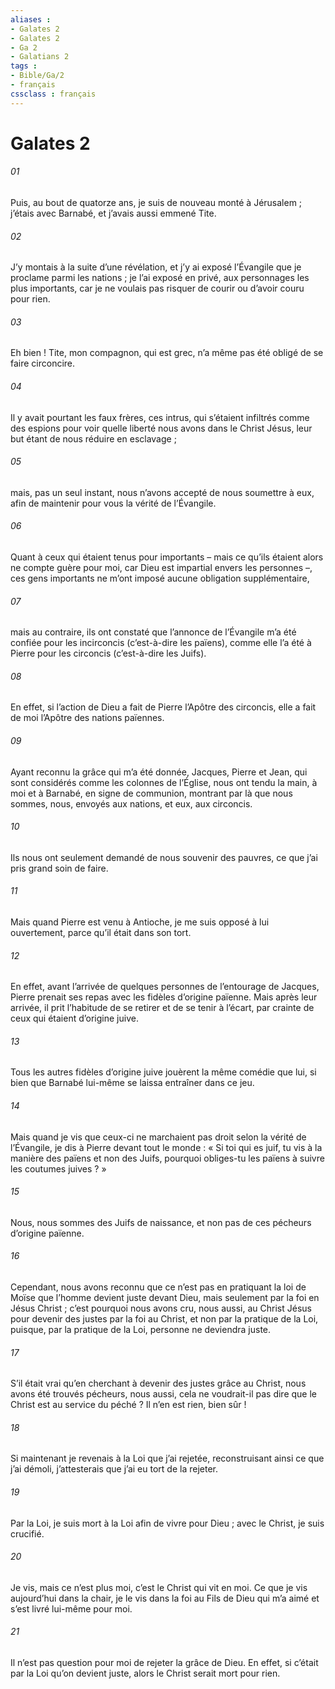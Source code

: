 ```yaml
---
aliases : 
- Galates 2
- Galates 2
- Ga 2
- Galatians 2
tags : 
- Bible/Ga/2
- français
cssclass : français
---
```


# Galates 2

###### 01
Puis, au bout de quatorze ans, je suis de nouveau monté à Jérusalem ; j’étais avec Barnabé, et j’avais aussi emmené Tite.
###### 02
J’y montais à la suite d’une révélation, et j’y ai exposé l’Évangile que je proclame parmi les nations ; je l’ai exposé en privé, aux personnages les plus importants, car je ne voulais pas risquer de courir ou d’avoir couru pour rien.
###### 03
Eh bien ! Tite, mon compagnon, qui est grec, n’a même pas été obligé de se faire circoncire.
###### 04
Il y avait pourtant les faux frères, ces intrus, qui s’étaient infiltrés comme des espions pour voir quelle liberté nous avons dans le Christ Jésus, leur but étant de nous réduire en esclavage ;
###### 05
mais, pas un seul instant, nous n’avons accepté de nous soumettre à eux, afin de maintenir pour vous la vérité de l’Évangile.
###### 06
Quant à ceux qui étaient tenus pour importants – mais ce qu’ils étaient alors ne compte guère pour moi, car Dieu est impartial envers les personnes –, ces gens importants ne m’ont imposé aucune obligation supplémentaire,
###### 07
mais au contraire, ils ont constaté que l’annonce de l’Évangile m’a été confiée pour les incirconcis (c’est-à-dire les païens), comme elle l’a été à Pierre pour les circoncis (c’est-à-dire les Juifs).
###### 08
En effet, si l’action de Dieu a fait de Pierre l’Apôtre des circoncis, elle a fait de moi l’Apôtre des nations païennes.
###### 09
Ayant reconnu la grâce qui m’a été donnée, Jacques, Pierre et Jean, qui sont considérés comme les colonnes de l’Église, nous ont tendu la main, à moi et à Barnabé, en signe de communion, montrant par là que nous sommes, nous, envoyés aux nations, et eux, aux circoncis.
###### 10
Ils nous ont seulement demandé de nous souvenir des pauvres, ce que j’ai pris grand soin de faire.
###### 11
Mais quand Pierre est venu à Antioche, je me suis opposé à lui ouvertement, parce qu’il était dans son tort.
###### 12
En effet, avant l’arrivée de quelques personnes de l’entourage de Jacques, Pierre prenait ses repas avec les fidèles d’origine païenne. Mais après leur arrivée, il prit l’habitude de se retirer et de se tenir à l’écart, par crainte de ceux qui étaient d’origine juive.
###### 13
Tous les autres fidèles d’origine juive jouèrent la même comédie que lui, si bien que Barnabé lui-même se laissa entraîner dans ce jeu.
###### 14
Mais quand je vis que ceux-ci ne marchaient pas droit selon la vérité de l’Évangile, je dis à Pierre devant tout le monde : « Si toi qui es juif, tu vis à la manière des païens et non des Juifs, pourquoi obliges-tu les païens à suivre les coutumes juives ? »
###### 15
Nous, nous sommes des Juifs de naissance, et non pas de ces pécheurs d’origine païenne.
###### 16
Cependant, nous avons reconnu que ce n’est pas en pratiquant la loi de Moïse que l’homme devient juste devant Dieu, mais seulement par la foi en Jésus Christ ; c’est pourquoi nous avons cru, nous aussi, au Christ Jésus pour devenir des justes par la foi au Christ, et non par la pratique de la Loi, puisque, par la pratique de la Loi, personne ne deviendra juste.
###### 17
S’il était vrai qu’en cherchant à devenir des justes grâce au Christ, nous avons été trouvés pécheurs, nous aussi, cela ne voudrait-il pas dire que le Christ est au service du péché ? Il n’en est rien, bien sûr !
###### 18
Si maintenant je revenais à la Loi que j’ai rejetée, reconstruisant ainsi ce que j’ai démoli, j’attesterais que j’ai eu tort de la rejeter.
###### 19
Par la Loi, je suis mort à la Loi afin de vivre pour Dieu ; avec le Christ, je suis crucifié.
###### 20
Je vis, mais ce n’est plus moi, c’est le Christ qui vit en moi. Ce que je vis aujourd’hui dans la chair, je le vis dans la foi au Fils de Dieu qui m’a aimé et s’est livré lui-même pour moi.
###### 21
Il n’est pas question pour moi de rejeter la grâce de Dieu. En effet, si c’était par la Loi qu’on devient juste, alors le Christ serait mort pour rien.
